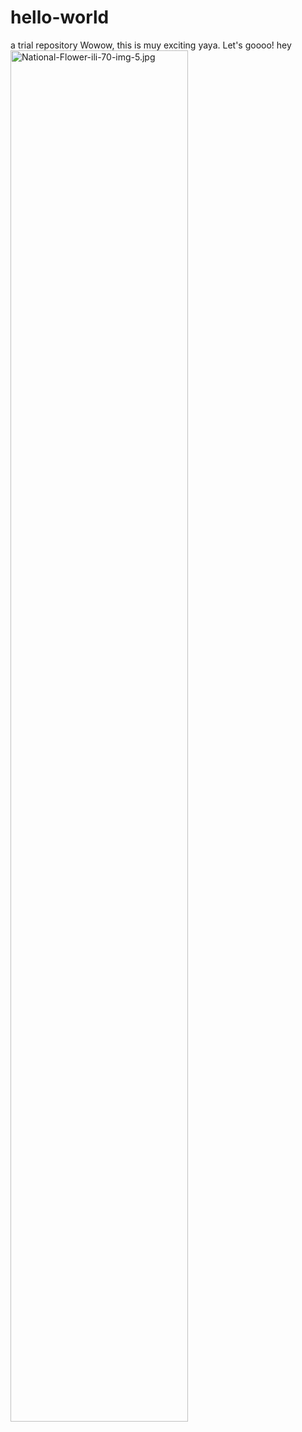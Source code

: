 # hello-world
a trial repository
Wowow, this is muy exciting yaya. Let's goooo!
hey
<img src="dalia-flower-flower-sleeve.jpg" alt="National-Flower-ili-70-img-5.jpg" width=75% height=75%>
